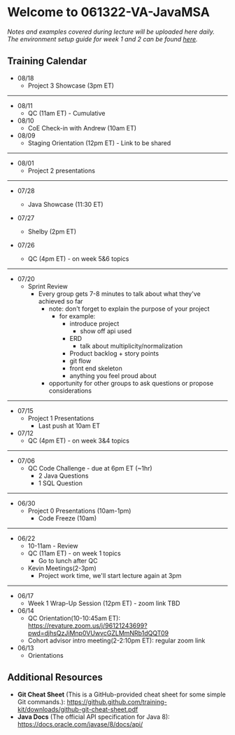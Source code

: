 # Welcome to 061322-VA-JavaMSA

*Notes and examples covered during lecture will be uploaded here daily.  
The environment setup guide for week 1 and 2 can be found [here](https://github.com/061322-VA-JavaMSA/notes/blob/main/setup/env_guide.md).*

## Training Calendar

* 08/18
    * Project 3 Showcase (3pm ET)

<hr>

* 08/11
    * QC (11am ET) - Cumulative
* 08/10
    * CoE Check-in with Andrew (10am ET)
* 08/09
    * Staging Orientation (12pm ET) - Link to be shared

<hr>

* 08/01
    * Project 2 presentations

<hr>

* 07/28
    * Java Showcase (11:30 ET)

* 07/27
    * Shelby (2pm ET)

* 07/26
    * QC (4pm ET) - on week 5&6 topics

<hr>

* 07/20
    * Sprint Review
		* Every group gets 7-8 minutes to talk about what they've achieved so far
			* note: don't forget to explain the purpose of your project
				* for example:
					* introduce project
						* show off api used
					* ERD
						* talk about multiplicity/normalization
					* Product backlog + story points
					* git flow
				    * front end skeleton
					* anything you feel proud about
			* opportunity for other groups to ask questions or propose considerations

<hr>

* 07/15
    * Project 1 Presentations
        * Last push at 10am ET
* 07/12
    * QC (4pm ET) - on week 3&4 topics

<hr>

* 07/06
    * QC Code Challenge - due at 6pm ET (~1hr)
        * 2 Java Questions
        * 1 SQL Question

<hr>


* 06/30
    * Project 0 Presentations (10am-1pm)
        * Code Freeze (10am)

<hr>

* 06/22
    * 10-11am - Review
    * QC (11am ET) - on week 1 topics
        * Go to lunch after QC
    * Kevin Meetings(2-3pm)
        * Project work time, we'll start lecture again at 3pm 

<hr>

* 06/17
    * Week 1 Wrap-Up Session (12pm ET) - zoom link TBD
* 06/14
    * QC Orientation(10-10:45am ET): https://revature.zoom.us/j/96121243699?pwd=djhsQzJiMnp0VUwvcGZLMmNRb1dQQT09  
    * Cohort advisor intro meeting(2-2:10pm ET): regular zoom link
* 06/13
    * Orientations

## Additional Resources

*  **Git Cheat Sheet** (This is a GitHub-provided cheat sheet for some simple Git commands.): https://github.github.com/training-kit/downloads/github-git-cheat-sheet.pdf
*  **Java Docs** (The official API specification for Java 8): https://docs.oracle.com/javase/8/docs/api/
